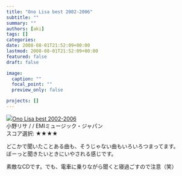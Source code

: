 ```yaml
---
title: "Ono Lisa best 2002-2006"
subtitle: ""
summary: ""
authors: [aki]
tags: []
categories: 
date: 2008-08-01T21:52:09+00:00
lastmod: 2008-08-01T21:52:09+00:00
featured: false
draft: false

image:
  caption: ""
  focal_point: ""
  preview_only: false

projects: []
---
```

![](https://ecx.images-amazon.com/images/I/41dAkG37TML._SL160_.jpg)[Ono Lisa best 2002-2006](http://item.excite.co.jp/detail/ASIN_B0015YEKBU)  
小野リサ / / EMIミュージック・ジャパン  
スコア選択: ★★★★  
  
どこかで聞いたことある曲も、そうじゃない曲もいろいろつまってます。  
ぼーっと聞きたいときにいやされる感じです。  
  
素敵なCDです。でも、電車に乗りながら聞くと寝過ごすので注意（笑）


